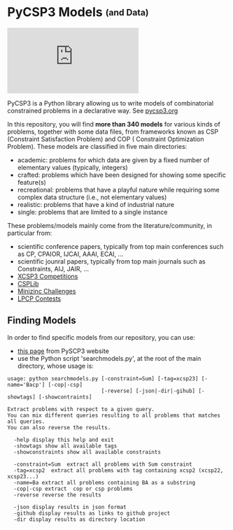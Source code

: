 # PyCSP3 Models <sub><sup>(and Data)</sup></sub>

![Models count](https://badgen.net/https/github.com/xcsp3team/pycsp3-models/releases/download/1.1/counter.json)

PyCSP3 is a Python library allowing us to write models of combinatorial constrained problems in a declarative way.
See [pycsp3.org](https://www.pycsp.org/)

In this repository, you will find **more than 340 models** for various kinds of problems, together with some data files, from frameworks known as CSP (Constraint Satisfaction Problem) and COP (
Constraint Optimization Problem).
These models are classified in five main directories:

- academic: problems for which data are given by a fixed number of elementary values (typically, integers)
- crafted: problems which have been designed for showing some specific feature(s)
- recreational: problems that have a playful nature while requiring some complex data structure (i.e., not elementary values)
- realistic: problems that have a kind of industrial nature
- single: problems that are limited to a single instance

These problems/models mainly come from the literature/community, in particular from:

- scientific conference papers, typically from top main conferences such as CP, CPAIOR, IJCAI, AAAI, ECAI, ... 
- scientific jounral papers, typically from top main journals such as Constraints, AIJ, JAIR, ...
- [XCSP3 Competitions](https://xcsp.org/competitions/)
- [CSPLib](https://www.csplib.org/)
- [Minizinc Challenges](https://github.com/MiniZinc/mzn-challenge)
- [LPCP Contests](https://github.com/lpcp-contest)

## Finding Models

In order to find specific models from our repository, you can use:

- [this page](http://pycsp.org/models/) from PySCP3 website
- use the Python script 'searchmodels.py', at the root of the main directory, whose usage is:

```
usage: python searchmodels.py [-constraint=Sum] [-tag=xcsp23] [-name='Bacp'] [-cop|-csp]
                              [-reverse] [-json|-dir|-gihub] [-showtags] [-showcontraints]

Extract problems with respect to a given query.
You can mix different queries resulting to all problems that matches all queries.
You can also reverse the results.

  -help display this help and exit
  -showtags show all available tags
  -showconstraints show all available constraints

  -constraint=Sum  extract all problems with Sum constraint
  -tag=xcsp2  extract all problems with tag containing xcsp2 (xcsp22, xcsp23...)
  -name=Ba extract all problems containing BA as a substring
  -cop|-csp extract  cop or csp problems
  -reverse reverse the results

  -json display results in json format 
  -github display results as links to github project
  -dir display results as directory location
```

